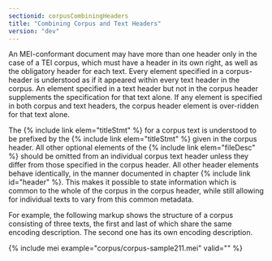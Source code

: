 ```yaml
---
sectionid: corpusCombiningHeaders
title: "Combining Corpus and Text Headers"
version: "dev"
---
```


An MEI-conformant document may have more than one header only in the case of a TEI corpus, which must have a header in its own right, as well as the obligatory header for each text. Every element specified in a corpus-header is understood as if it appeared within every text header in the corpus. An element specified in a text header but not in the corpus header supplements the specification for that text alone. If any element is specified in both corpus and text headers, the corpus header element is over-ridden for that text alone.

The {% include link elem="titleStmt" %} for a corpus text is understood to be prefixed by the {% include link elem="titleStmt" %} given in the corpus header. All other optional elements of the {% include link elem="fileDesc" %} should be omitted from an individual corpus text header unless they differ from those specified in the corpus header. All other header elements behave identically, in the manner documented in chapter {% include link id="header" %}. This makes it possible to state information which is common to the whole of the corpus in the corpus header, while still allowing for individual texts to vary from this common metadata.

For example, the following markup shows the structure of a corpus consisting of three texts, the first and last of which share the same encoding description. The second one has its own encoding description.

{% include mei example="corpus/corpus-sample211.mei" valid="" %}
